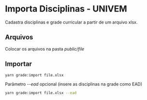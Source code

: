 # Importa Disciplinas - UNIVEM

Cadastra disciplinas e grade curricular a partir de um arquivo xlsx.

## Arquivos

Colocar os arquivos na pasta *public/file*

## Importar

```sh
yarn grade:import file.xlsx
```

Parâmetro *--ead* opcional (insere as disciplinas na grade como EAD)

```sh
yarn grade:import file.xlsx --ead
```
